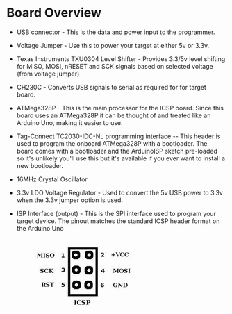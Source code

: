 # Board Overview

- USB connector - This is the data and power input to the programmer. 
- Voltage Jumper - Use this to power your target at either 5v or 3.3v.  
- Texas Instruments TXU0304 Level Shifter - Provides 3.3/5v level shifting for MISO, MOSI, nRESET and SCK signals based on selected voltage (from voltage jumper)
- CH230C - Converts USB signals to serial as required for for target board.  
- ATMega328P - This is the main processor for the ICSP board.  Since this board uses an ATMega328P it can be thought of and treated like an Arduino Uno, making it easier to use.  
- Tag-Connect TC2030-IDC-NL programming interface -- This header is used to program the onboard ATMega328P with a bootloader.  The board comes with a bootloader and the ArduinoISP sketch pre-loaded so it's unlikely you'll use this but it's available if you ever want to install a new bootloader.  
- 16MHz Crystal Oscillator
- 3.3v LDO Voltage Regulator - Used to convert the 5v USB power to 3.3v when the 3.3v jumper option is used.
- ISP Interface (output) - This is the SPI interface used to program your target device.  The pinout matches the standard ICSP header format on the Arduino Uno

   ![ICSP Header](/images/ICSPHeader.jpg)